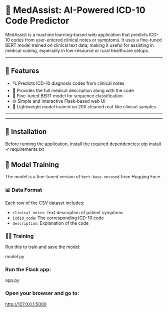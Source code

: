# 🏥 MedAssist: AI-Powered ICD-10 Code Predictor

MedAssist is a machine learning–based web application that predicts ICD-10 codes from user-entered clinical notes or symptoms. It uses a fine-tuned BERT model trained on clinical text data, making it useful for assisting in medical coding, especially in low-resource or rural healthcare setups.

---

## 🚀 Features

- 🔍 Predicts ICD-10 diagnosis codes from clinical notes
- 📖 Provides the full medical description along with the code
- 🧠 Fine-tuned BERT model for sequence classification
- 🌐 Simple and interactive Flask-based web UI
- 💾 Lightweight model trained on 200 cleaned real-like clinical samples

---

---

## 🔧 Installation

Before running the application, install the required dependencies:
pip install -r requirements.txt

## 🧠 Model Training

The model is a fine-tuned version of `bert-base-uncased` from Hugging Face.

### 📊 Data Format

Each row of the CSV dataset includes:
- `clinical_notes`: Text description of patient symptoms
- `icd10_code`: The corresponding ICD-10 code
- `description`: Explanation of the code


### 🏋️‍♀️ Training

Run this to train and save the model:

model.py

### Run the Flask app:

app.py

### Open your browser and go to:

http://127.0.0.1:5000

